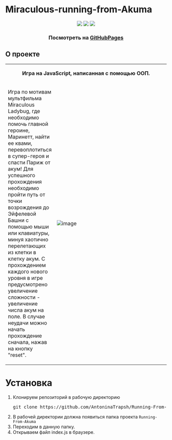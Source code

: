 # Miraculous-running-from-Akuma

<div align="center">
  <img src="https://img.shields.io/badge/HTML5-E34F26?style=flat-square&logo=html5&logoColor=white" />
  <img src="https://img.shields.io/badge/CSS3-1572B6?style=flat-square&logo=css3&logoColor=white" />
  <img src="https://img.shields.io/badge/JavaScript-202124?style=flat-square&logo=javascript&logoColor=F7DF1E" />
</div>

<h3 align="center">Посмотреть на <a href="https://antoninatrapsh.github.io/Running-From-Akuma/">GitHubPages</a></h3>

<h2 id="about">О проекте</h1>
<table align="center">
  <tbody>
    <tr>
      <td colspan="2">
        <p align="center"><b>Игра на JavaScript, написанная с помощью ООП.</b></p>
      </td>
    </tr>
    <tr>
      <td>
        <p>Игра по мотивам мультфильма Miraculous Ladybug, где необходимо помочь главной героине, Маринетт, найти ее квами, перевоплотиться в супер-героя и спасти Париж от акум! Для успешного прохождения необходимо пройти путь от точки возрождения до Эйфелевой Башни с помощью мыши или клавиатуры, минуя хаотично перелетающих из клетки в клетку акум. С прохождением каждого нового уровня в игре предусмотрено увеличение сложности - увеличение числа акум на поле. В случае неудачи можно начать прохождение сначала, нажав на кнопку "reset".</p>
      </td>
      <td width="70%">
        <img src="https://user-images.githubusercontent.com/82774971/219709002-eb6f66a5-33a5-4438-9cc6-a40b6f3af227.gif" alt="image"/>
      </td>
    </tr>
  </tbody>
</table>

<h1 id="install">Установка</h1>

<ol>
    <li><p>Клонируем репозиторий в рабочую директорию</p></li>
    <pre>git clone https://github.com/AntoninaTrapsh/Running-From-Akuma.git</pre>
    <li>
      В рабочей директории должна появиться папка проекта <code>Running-From-Akuma</code>
    </li>
    <li>
      Переходим в данную папку.
    </li>
    <li>
        Открываем файл index.js в браузере.
    </li>
</ol>

